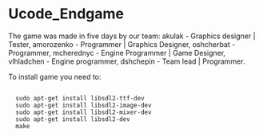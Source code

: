 # Ucode_Endgame

The game was made in five days by our team: 
  akulak - Graphics designer | Tester, 
  amorozenko - Programmer | Graphics Designer, 
  oshcherbat - Programmer, 
  mcherednyc - Engine Programmer | Game Designer, 
  vlhladchen - Engine programmer, 
  dshchepin - Team lead | Programmer.
  
To install game you need to:
```

  sudo apt-get install libsdl2-ttf-dev
  sudo apt-get install libsdl2-image-dev
  sudo apt-get install libsdl2-mixer-dev
  sudo apt-get install libsdl2-dev
  make
  
```
  
